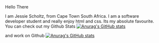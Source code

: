 Hello There

I am Jessie Scholtz, from Cape Town South Africa. I am a software developer student and really enjoy html and css. Its my absolute favourite. You can check out my Github Stats 
[![Anurag's GitHub stats](https://github-readme-stats.vercel.app/api?username=anuraghazra)](https://github.com/anuraghazra/github-readme-stats)

and work on Github 
[![Anurag's GitHub stats](https://github-readme-stats.vercel.app/api?username=anuraghazra)](https://github.com/anuraghazra/github-readme-stats)